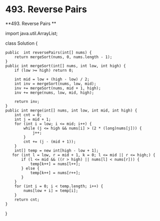 # 493. Reverse Pairs

**493. Reverse Pairs **

import java.util.ArrayList;

class Solution {

    public  int reversePairs(int[] nums) {
        return mergeSort(nums, 0, nums.length - 1);
    }
    public int mergeSort(int[] nums, int low, int high) {
        if (low >= high) return 0;

        int mid = low + (high - low) / 2;
        int inv = mergeSort(nums, low, mid);
        inv += mergeSort(nums, mid + 1, high);
        inv += merge(nums, low, mid, high);

        return inv;
    }
    public int merge(int[] nums, int low, int mid, int high) {
        int cnt = 0;
        int j = mid + 1;
        for (int i = low; i <= mid; i++) {
            while (j <= high && nums[i] > (2 * (long)nums[j])) {
                j++;
            }
            cnt += (j - (mid + 1));
        }
        int[] temp = new int[high - low + 1];
       for (int l = low, r = mid + 1, k = 0; l <= mid || r <= high;) {
           if (l <= mid && ((r > high) || nums[l] < nums[r])) {
               temp[k++] = nums[l++];
           } else {
               temp[k++] = nums[r++];
           }
        }
        for (int i = 0; i < temp.length; i++) {
            nums[low + i] = temp[i];
        }
        return cnt;
    }
}
